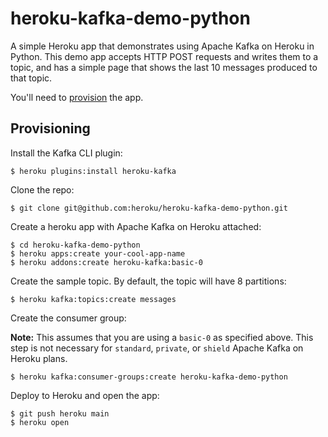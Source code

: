 # heroku-kafka-demo-python

A simple Heroku app that demonstrates using Apache Kafka on Heroku in Python.
This demo app accepts HTTP POST requests and writes them to a topic, and has a simple page that shows the last 10 messages produced to that topic.

You'll need to [provision](#provisioning) the app.

## Provisioning

Install the Kafka CLI plugin:

```
$ heroku plugins:install heroku-kafka
```

Clone the repo:

```
$ git clone git@github.com:heroku/heroku-kafka-demo-python.git
```

Create a heroku app with Apache Kafka on Heroku attached:

```
$ cd heroku-kafka-demo-python
$ heroku apps:create your-cool-app-name
$ heroku addons:create heroku-kafka:basic-0
```

Create the sample topic. By default, the topic will have 8 partitions:

```
$ heroku kafka:topics:create messages
```

Create the consumer group:

**Note:** This assumes that you are using a `basic-0` as specified above. This step is not necessary for `standard`, `private`, or `shield` Apache Kafka on Heroku plans.

```
$ heroku kafka:consumer-groups:create heroku-kafka-demo-python
```

Deploy to Heroku and open the app:

```
$ git push heroku main
$ heroku open
```
